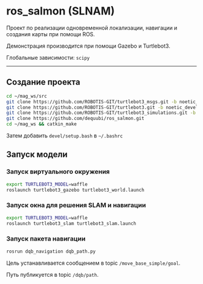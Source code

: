 # ros_salmon (SLNAM)

Проект по реализации одновременной локализации, навигации и создания карты при помощи ROS.

Демонстрация производится при помощи Gazebo и Turtlebot3.

Глобальные зависимости: `scipy`

---

## Создание проекта

```sh
cd ~/mag_ws/src
git clone https://github.com/ROBOTIS-GIT/turtlebot3_msgs.git -b noetic_devel
git clone https://github.com/ROBOTIS-GIT/turtlebot3.git -b noetic_devel
git clone https://github.com/ROBOTIS-GIT/turtlebot3_simulations.git -b noetic_devel
git clone https://github.com/dequubi/ros_salmon.git
cd ~/mag_ws && catkin_make
```

Затем добавить `devel/setup.bash` в `~/.bashrc`

## Запуск модели

### Запуск виртуального окружения

```sh
export TURTLEBOT3_MODEL=waffle
roslaunch turtlebot3_gazebo turtlebot3_world.launch
```

### Запуск окна для решения SLAM и навигации

```sh
export TURTLEBOT3_MODEL=waffle
roslaunch turtlebot3_slam turtlebot3_slam.launch
```

### Запуск пакета навигации

```sh
rosrun dqb_navigation dqb_path.py
```

Цель устанавливается сообщением в topic `/move_base_simple/goal`.

Путь публикуется в topic `/dqb/path`.